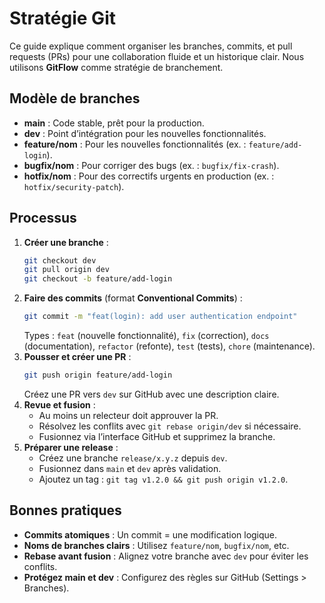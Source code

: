# Stratégie Git

Ce guide explique comment organiser les branches, commits, et pull requests (PRs) pour une collaboration fluide et un historique clair. Nous utilisons **GitFlow** comme stratégie de branchement.

## Modèle de branches
- **main** : Code stable, prêt pour la production.
- **dev** : Point d’intégration pour les nouvelles fonctionnalités.
- **feature/nom** : Pour les nouvelles fonctionnalités (ex. : `feature/add-login`).
- **bugfix/nom** : Pour corriger des bugs (ex. : `bugfix/fix-crash`).
- **hotfix/nom** : Pour des correctifs urgents en production (ex. : `hotfix/security-patch`).

## Processus
1. **Créer une branche** :
   ```bash
   git checkout dev
   git pull origin dev
   git checkout -b feature/add-login
   ```
2. **Faire des commits** (format **Conventional Commits**) :
   ```bash
   git commit -m "feat(login): add user authentication endpoint"
   ```
   Types : `feat` (nouvelle fonctionnalité), `fix` (correction), `docs` (documentation), `refactor` (refonte), `test` (tests), `chore` (maintenance).
3. **Pousser et créer une PR** :
   ```bash
   git push origin feature/add-login
   ```
   Créez une PR vers `dev` sur GitHub avec une description claire.
4. **Revue et fusion** :
   - Au moins un relecteur doit approuver la PR.
   - Résolvez les conflits avec `git rebase origin/dev` si nécessaire.
   - Fusionnez via l’interface GitHub et supprimez la branche.
5. **Préparer une release** :
   - Créez une branche `release/x.y.z` depuis `dev`.
   - Fusionnez dans `main` et `dev` après validation.
   - Ajoutez un tag : `git tag v1.2.0 && git push origin v1.2.0`.

## Bonnes pratiques
- **Commits atomiques** : Un commit = une modification logique.
- **Noms de branches clairs** : Utilisez `feature/nom`, `bugfix/nom`, etc.
- **Rebase avant fusion** : Alignez votre branche avec `dev` pour éviter les conflits.
- **Protégez main et dev** : Configurez des règles sur GitHub (Settings > Branches).